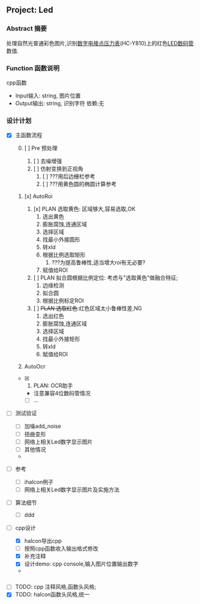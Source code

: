 ## Project: Led

### Abstract 摘要
处理自然光普通彩色图片,识别[数字电接点压力表](https://baike.baidu.com/item/%E6%95%B0%E6%98%BE%E7%94%B5%E6%8E%A5%E7%82%B9%E5%8E%8B%E5%8A%9B%E8%A1%A8)(HC-Y810)上的红色[LED数码管](https://baike.baidu.com/item/LED%E6%95%B0%E7%A0%81%E7%AE%A1)数值.
### Function 函数说明
cpp函数
- Input输入: string, 图片位置
- Output输出: string, 识别字符
依赖:无

### 设计计划
- [x] 主函数流程

  0. [ ] Pre 预处理
     1. [ ] 去噪增强
     2. [ ] 仿射变换到正视角
        1. [ ] ???用后边栅栏参考
        2. [ ] ???用黄色圆的椭圆计算参考
  1. [x] AutoRoi
       
       1.  [x] PLAN 选取黄色: 区域够大,容易选取,OK
           1. 选出黄色
           2. 膨胀腐蚀,连通区域
           3. 选择区域
           4. 找最小外接圆形
           5.  转xld
           6.  根据比例选取矩形
               1.  ???为提高鲁棒性,适当增大roi有无必要?
           7.  赋值给ROI
       2. [ ] PLAN 拟合圆根据比例定位: 考虑与"选取黄色"做融合特征;
          1. 边缘检测
          2. 拟合圆
          3. 根据比例标定ROI
       3. [ ] ~~PLAN 选取红色~~:红色区域太小鲁棒性差,NG
          1. 选出红色
          2. 膨胀腐蚀,连通区域
          3. 选择区域
          4. 找最小外接矩形
          5. 转xld
          6. 赋值给ROI
  2. AutoOcr
    - [X] 1. PLAN: OCR助手
      - 注意兼容4位数码管情况
      - [ ] ...
- [ ] 测试验证
  - [ ] 加噪add_noise
  - [ ] 扭曲变形
  - [ ] 网络上相关Led数字显示图片
  - [ ] 其他情况
  - 

- [ ] 参考
  - [ ] ihalcon例子
  - [ ] 网络上相关Led数字显示图片及实施方法

- [ ] 算法细节
  - [ ] ddd

- [ ] cpp设计
  - [x] halcon导出cpp
  - [ ] 按照cpp函数收入输出格式修改
  - [x] 补充注释
  - [x] 设计demo: cpp console,输入图片位置输出数字
  - 

### 

- [ ] TODO: cpp 注释风格,函数头风格;
- [x] TODO: halcon函数头风格,统一